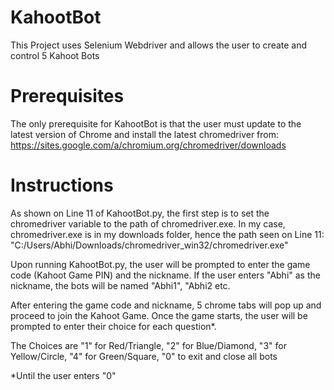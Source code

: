# KahootBot

This Project uses Selenium Webdriver and allows the user to create and control 5 Kahoot Bots

# Prerequisites

The only prerequisite for KahootBot is that the user must update to the latest version of Chrome and install the latest chromedriver from: https://sites.google.com/a/chromium.org/chromedriver/downloads

# Instructions

As shown on Line 11 of KahootBot.py, the first step is to set the chromedriver variable to the path of chromedriver.exe. In my case, chromedriver.exe is in my downloads folder, hence the path seen on Line 11:
"C:/Users/Abhi/Downloads/chromedriver_win32/chromedriver.exe"

Upon running KahootBot.py, the user will be prompted to enter the game code (Kahoot Game PIN) and the nickname. If the user enters "Abhi" as the nickname, the bots will be named "Abhi1", "Abhi2 etc.

After entering the game code and nickname, 5 chrome tabs will pop up and proceed to join the Kahoot Game. Once the game starts, the user will be prompted to enter their choice for each question*.

The Choices are "1" for Red/Triangle, "2" for Blue/Diamond, "3" for Yellow/Circle, "4" for Green/Square, "0" to exit and close all bots 

*Until the user enters "0"
